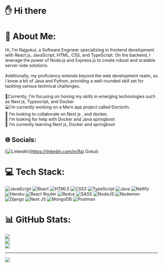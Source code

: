 # ✋ Hi there
# 💫 About Me:
Hi, I'm Rajgokul, a Software Engineer specializing in frontend development with React.js, JavaScript, HTML, CSS, and TypeScript. On the backend, I leverage the power of Node.js and Express.js to create robust and scalable server-side solutions.<br> <br>Additionally, my proficiency extends beyond the web development realm, as I know a bit of Java and Python, providing a well-rounded skill set for tackling various technical challenges.<br><br>🔭Currently, I'm focusing on honing my skills in emerging technologies such as Next js, Typescript, and  Docker<br>💻I’m currently working on a  Mern app project called DoctorIn.<br>👯 I’m looking to collaborate on Next js , and docker. <br>🤝 I’m looking for help with Docker and Java springboot<br>🌱 I’m currently learning Next js, Docker and springboot<br>


## 🌐 Socials:
[![LinkedIn](https://img.shields.io/badge/LinkedIn-%230077B5.svg?logo=linkedin&logoColor=white)](https://linkedin.com/in/Raj Gokul) 

# 💻 Tech Stack:
![JavaScript](https://img.shields.io/badge/javascript-%23323330.svg?style=for-the-badge&logo=javascript&logoColor=%23F7DF1E) ![React](https://img.shields.io/badge/react-%2320232a.svg?style=for-the-badge&logo=react&logoColor=%2361DAFB) ![HTML5](https://img.shields.io/badge/html5-%23E34F26.svg?style=for-the-badge&logo=html5&logoColor=white) ![CSS3](https://img.shields.io/badge/css3-%231572B6.svg?style=for-the-badge&logo=css3&logoColor=white) ![TypeScript](https://img.shields.io/badge/typescript-%23007ACC.svg?style=for-the-badge&logo=typescript&logoColor=white) ![Java](https://img.shields.io/badge/java-%23ED8B00.svg?style=for-the-badge&logo=openjdk&logoColor=white) ![Netlify](https://img.shields.io/badge/netlify-%23000000.svg?style=for-the-badge&logo=netlify&logoColor=#00C7B7) ![Heroku](https://img.shields.io/badge/heroku-%23430098.svg?style=for-the-badge&logo=heroku&logoColor=white) ![React Router](https://img.shields.io/badge/React_Router-CA4245?style=for-the-badge&logo=react-router&logoColor=white) ![Redux](https://img.shields.io/badge/redux-%23593d88.svg?style=for-the-badge&logo=redux&logoColor=white) ![SASS](https://img.shields.io/badge/SASS-hotpink.svg?style=for-the-badge&logo=SASS&logoColor=white) ![NodeJS](https://img.shields.io/badge/node.js-6DA55F?style=for-the-badge&logo=node.js&logoColor=white) ![Nodemon](https://img.shields.io/badge/NODEMON-%23323330.svg?style=for-the-badge&logo=nodemon&logoColor=%BBDEAD) ![Django](https://img.shields.io/badge/django-%23092E20.svg?style=for-the-badge&logo=django&logoColor=white) ![Next JS](https://img.shields.io/badge/Next-black?style=for-the-badge&logo=next.js&logoColor=white) ![MongoDB](https://img.shields.io/badge/MongoDB-%234ea94b.svg?style=for-the-badge&logo=mongodb&logoColor=white) ![Postman](https://img.shields.io/badge/Postman-FF6C37?style=for-the-badge&logo=postman&logoColor=white)
# 📊 GitHub Stats:
![](https://github-readme-stats.vercel.app/api?username=Rajgokul80565&theme=gotham&hide_border=false&include_all_commits=true&count_private=true)<br/>
![](https://github-readme-streak-stats.herokuapp.com/?user=Rajgokul80565&theme=gotham&hide_border=false)<br/>
![](https://github-readme-stats.vercel.app/api/top-langs/?username=Rajgokul80565&theme=gotham&hide_border=false&include_all_commits=true&count_private=true&layout=compact)

---
[![](https://visitcount.itsvg.in/api?id=Rajgokul80565&icon=0&color=11)](https://visitcount.itsvg.in)

<!-- Proudly created with GPRM ( https://gprm.itsvg.in ) -->

